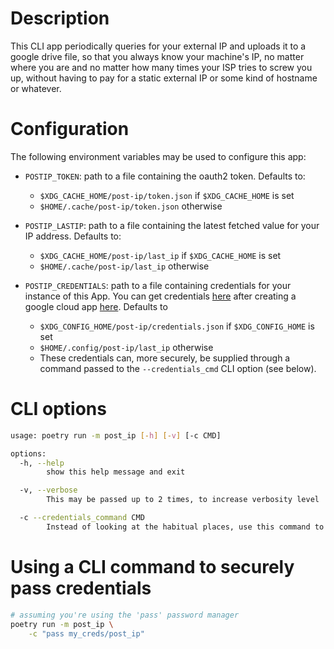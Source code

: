 # Description

This CLI app periodically queries for your external IP and uploads it to a 
google drive file, so that you always know your machine's IP, no matter where 
you are and no matter how many times your ISP tries to screw you up, without 
having to pay for a static external IP or some kind of hostname or whatever.


# Configuration

The following environment variables may be used to configure this app:

- `POSTIP_TOKEN`: path to a file containing the oauth2 token. Defaults to:
    - `$XDG_CACHE_HOME/post-ip/token.json` if `$XDG_CACHE_HOME` is set
    - `$HOME/.cache/post-ip/token.json` otherwise

- `POSTIP_LASTIP`: path to a file containing the latest fetched value for your 
  IP address. Defaults to:
    - `$XDG_CACHE_HOME/post-ip/last_ip` if `$XDG_CACHE_HOME` is set
    - `$HOME/.cache/post-ip/last_ip` otherwise

- `POSTIP_CREDENTIALS`: path to a file containing credentials for your instance 
  of this App. You can get credentials 
  [here](https://console.cloud.google.com/apis/credentials) after creating a 
  google cloud app [here](https://console.cloud.google.com/welcome). Defaults 
  to
    - `$XDG_CONFIG_HOME/post-ip/credentials.json` if `$XDG_CONFIG_HOME` is set
    - `$HOME/.config/post-ip/last_ip` otherwise
    - These credentials can, more securely, be supplied through a command 
      passed to the `--credentials_cmd` CLI option (see below).


# CLI options

```sh
usage: poetry run -m post_ip [-h] [-v] [-c CMD]

options:
  -h, --help
        show this help message and exit

  -v, --verbose
        This may be passed up to 2 times, to increase verbosity level

  -c --credentials_command CMD
        Instead of looking at the habitual places, use this command to get credentials
```


# Using a CLI command to securely pass credentials

```sh
# assuming you're using the 'pass' password manager
poetry run -m post_ip \
    -c "pass my_creds/post_ip"
```

